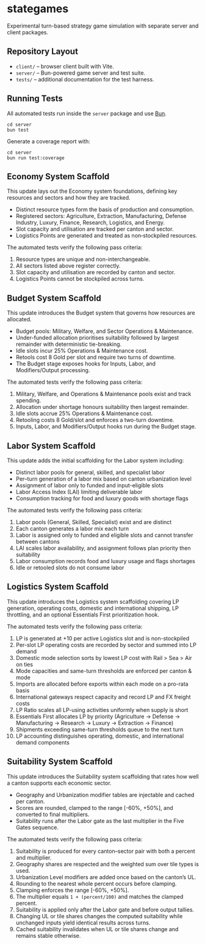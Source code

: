 # stategames

Experimental turn-based strategy game simulation with separate server and client packages.

## Repository Layout

- `client/` – browser client built with Vite.
- `server/` – Bun-powered game server and test suite.
- `tests/` – additional documentation for the test harness.

## Running Tests

All automated tests run inside the `server` package and use [Bun](https://bun.sh).

```
cd server
bun test
```

Generate a coverage report with:

```
cd server
bun run test:coverage
```

## Economy System Scaffold

This update lays out the Economy system foundations, defining key resources and sectors and how they are tracked.

- Distinct resource types form the basis of production and consumption.
- Registered sectors: Agriculture, Extraction, Manufacturing, Defense Industry, Luxury, Finance, Research, Logistics, and Energy.
- Slot capacity and utilisation are tracked per canton and sector.
- Logistics Points are generated and treated as non‑stockpiled resources.

The automated tests verify the following pass criteria:

1. Resource types are unique and non-interchangeable.
2. All sectors listed above register correctly.
3. Slot capacity and utilisation are recorded by canton and sector.
4. Logistics Points cannot be stockpiled across turns.

## Budget System Scaffold

This update introduces the Budget system that governs how resources are allocated.

- Budget pools: Military, Welfare, and Sector Operations & Maintenance.
- Under-funded allocation prioritises suitability followed by largest remainder with deterministic tie-breaking.
- Idle slots incur 25% Operations & Maintenance cost.
- Retools cost 8 Gold per slot and require two turns of downtime.
- The Budget stage exposes hooks for Inputs, Labor, and Modifiers/Output processing.

The automated tests verify the following pass criteria:

1. Military, Welfare, and Operations & Maintenance pools exist and track spending.
2. Allocation under shortage honours suitability then largest remainder.
3. Idle slots accrue 25% Operations & Maintenance cost.
4. Retooling costs 8 Gold/slot and enforces a two-turn downtime.
5. Inputs, Labor, and Modifiers/Output hooks run during the Budget stage.

## Labor System Scaffold

This update adds the initial scaffolding for the Labor system including:

- Distinct labor pools for general, skilled, and specialist labor
- Per–turn generation of a labor mix based on canton urbanization level
- Assignment of labor only to funded and input-eligible slots
- Labor Access Index (LAI) limiting deliverable labor
- Consumption tracking for food and luxury goods with shortage flags

The automated tests verify the following pass criteria:

1. Labor pools (General, Skilled, Specialist) exist and are distinct
2. Each canton generates a labor mix each turn
3. Labor is assigned only to funded and eligible slots and cannot transfer between cantons
4. LAI scales labor availability, and assignment follows plan priority then suitability
5. Labor consumption records food and luxury usage and flags shortages
6. Idle or retooled slots do not consume labor

## Logistics System Scaffold

This update introduces the Logistics system scaffolding covering LP generation, operating costs, domestic and international shipping, LP throttling, and an optional Essentials First prioritization hook.

The automated tests verify the following pass criteria:

1. LP is generated at +10 per active Logistics slot and is non-stockpiled
2. Per-slot LP operating costs are recorded by sector and summed into LP demand
3. Domestic mode selection sorts by lowest LP cost with Rail > Sea > Air on ties
4. Mode capacities and same-turn thresholds are enforced per canton & mode
5. Imports are allocated before exports within each mode on a pro-rata basis
6. International gateways respect capacity and record LP and FX freight costs
7. LP Ratio scales all LP-using activities uniformly when supply is short
8. Essentials First allocates LP by priority (Agriculture → Defense → Manufacturing → Research → Luxury → Extraction → Finance)
9. Shipments exceeding same-turn thresholds queue to the next turn
10. LP accounting distinguishes operating, domestic, and international demand components

## Suitability System Scaffold

This update introduces the Suitability system scaffolding that rates how well a canton supports each economic sector.

- Geography and Urbanization modifier tables are injectable and cached per canton.
- Scores are rounded, clamped to the range [-60%, +50%], and converted to final multipliers.
- Suitability runs after the Labor gate as the last multiplier in the Five Gates sequence.

The automated tests verify the following pass criteria:

1. Suitability is produced for every canton–sector pair with both a percent and multiplier.
2. Geography shares are respected and the weighted sum over tile types is used.
3. Urbanization Level modifiers are added once based on the canton’s UL.
4. Rounding to the nearest whole percent occurs before clamping.
5. Clamping enforces the range [-60%, +50%].
6. The multiplier equals `1 + (percent/100)` and matches the clamped percent.
7. Suitability is applied only after the Labor gate and before output tallies.
8. Changing UL or tile shares changes the computed suitability while unchanged inputs yield identical results across turns.
9. Cached suitability invalidates when UL or tile shares change and remains stable otherwise.
